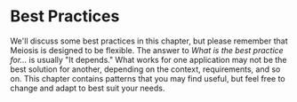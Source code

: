 # Best Practices

We'll discuss some best practices in this chapter, but please remember that Meiosis is designed to be flexible. The answer to _What is the best practice for..._ is usually "It depends." What works for one application may not be the best solution for another, depending on the context, requirements, and so on. This chapter contains patterns that you may find useful, but feel free to change and adapt to best suit your needs.

